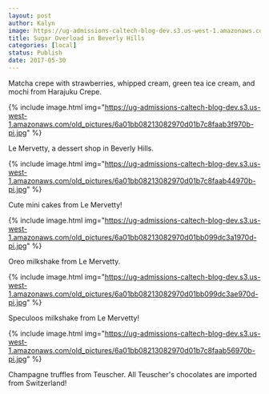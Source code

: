 ```yaml
---
layout: post
author: Kalyn
image: https://ug-admissions-caltech-blog-dev.s3.us-west-1.amazonaws.com/old_pictures/6a01bb08213082970d01bb099dc381970d-pi.jpg
title: Sugar Overload in Beverly Hills
categories: [local]
status: Publish
date: 2017-05-30
---
```



<div class="photo-caption caption-xid-6a01bb08213082970d01bb099dc381970d" id="caption-xid-6a01bb08213082970d01bb099dc381970d">Matcha crepe with strawberries, whipped cream, green tea ice cream, and mochi from Harajuku Crepe.


{% include image.html img="https://ug-admissions-caltech-blog-dev.s3.us-west-1.amazonaws.com/old_pictures/6a01bb08213082970d01b7c8faab3f970b-pi.jpg" %}<div class="photo-caption caption-xid-6a01bb08213082970d01b7c8faab3f970b" id="caption-xid-6a01bb08213082970d01b7c8faab3f970b">Le Mervetty, a dessert shop in Beverly Hills.


{% include image.html img="https://ug-admissions-caltech-blog-dev.s3.us-west-1.amazonaws.com/old_pictures/6a01bb08213082970d01b7c8faab44970b-pi.jpg" %}<div class="photo-caption caption-xid-6a01bb08213082970d01b7c8faab44970b" id="caption-xid-6a01bb08213082970d01b7c8faab44970b">Cute mini cakes from Le Mervetty!


{% include image.html img="https://ug-admissions-caltech-blog-dev.s3.us-west-1.amazonaws.com/old_pictures/6a01bb08213082970d01bb099dc3a1970d-pi.jpg" %}<div class="photo-caption caption-xid-6a01bb08213082970d01bb099dc3a1970d" id="caption-xid-6a01bb08213082970d01bb099dc3a1970d">Oreo milkshake from Le Mervetty.


{% include image.html img="https://ug-admissions-caltech-blog-dev.s3.us-west-1.amazonaws.com/old_pictures/6a01bb08213082970d01bb099dc3ae970d-pi.jpg" %}<div class="photo-caption caption-xid-6a01bb08213082970d01bb099dc3ae970d" id="caption-xid-6a01bb08213082970d01bb099dc3ae970d">Speculoos milkshake from Le Mervetty!


{% include image.html img="https://ug-admissions-caltech-blog-dev.s3.us-west-1.amazonaws.com/old_pictures/6a01bb08213082970d01b7c8faab56970b-pi.jpg" %}<div class="photo-caption caption-xid-6a01bb08213082970d01b7c8faab56970b" id="caption-xid-6a01bb08213082970d01b7c8faab56970b">Champagne truffles from Teuscher. All Teuscher's chocolates are imported from Switzerland!

